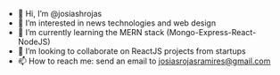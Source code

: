 - 👋 Hi, I’m @josiashrojas
- 👀 I’m interested in news technologies and web design
- 🌱 I’m currently learning the MERN stack (Mongo-Express-React-NodeJS)
- 💞️ I’m looking to collaborate on ReactJS projects from startups
- 📫 How to reach me: send an email to josiasrojasramires@gmail.com

<!---
Yoshiro1412/Yoshiro1412 is a ✨ special ✨ repository because its `README.md` (this file) appears on your GitHub profile.
You can click the Preview link to take a look at your changes.
--->

